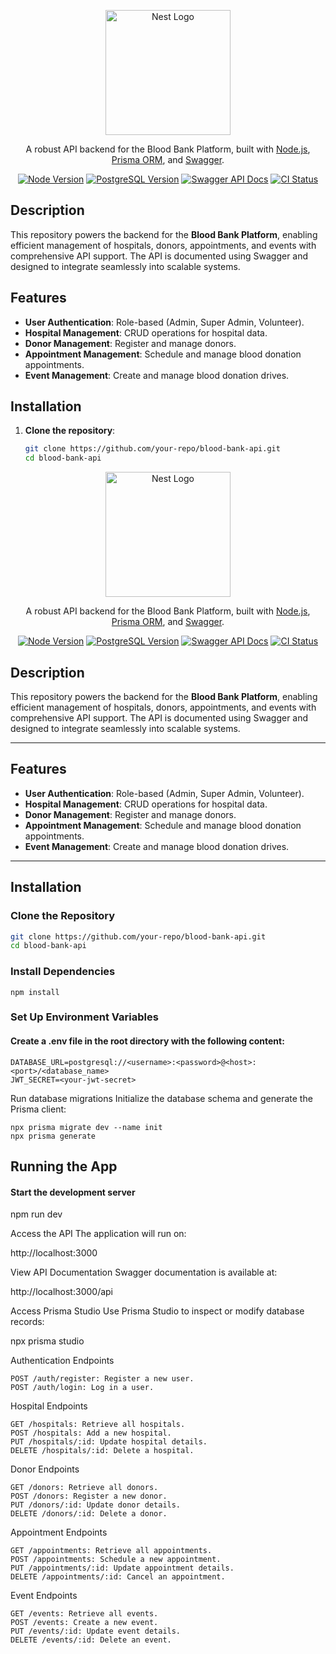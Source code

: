 <p align="center">
  <a href="https://nestjs.com/" target="blank"><img src="https://nestjs.com/img/logo-small.svg" width="200" alt="Nest Logo" /></a>
</p>

<p align="center">A robust API backend for the Blood Bank Platform, built with <a href="http://nodejs.org" target="_blank">Node.js</a>, <a href="https://www.prisma.io/" target="_blank">Prisma ORM</a>, and <a href="https://swagger.io/" target="_blank">Swagger</a>.</p>
<p align="center">
  <a href="https://nodejs.org/en/" target="_blank"><img src="https://img.shields.io/badge/node-%3E%3D%2016-green" alt="Node Version" /></a>
  <a href="https://www.postgresql.org/" target="_blank"><img src="https://img.shields.io/badge/postgresql-%3E%3D%2013-blue" alt="PostgreSQL Version" /></a>
  <a href="https://swagger.io/" target="_blank"><img src="https://img.shields.io/badge/swagger-api-orange" alt="Swagger API Docs" /></a>
  <a href="https://github.com/your-repo/blood-bank-api/actions" target="_blank"><img src="https://img.shields.io/github/actions/workflow/status/your-repo/blood-bank-api/ci.yml" alt="CI Status" /></a>
</p>

## Description

This repository powers the backend for the **Blood Bank Platform**, enabling efficient management of hospitals, donors, appointments, and events with comprehensive API support. The API is documented using Swagger and designed to integrate seamlessly into scalable systems.

## Features

- **User Authentication**: Role-based (Admin, Super Admin, Volunteer).  
- **Hospital Management**: CRUD operations for hospital data.  
- **Donor Management**: Register and manage donors.  
- **Appointment Management**: Schedule and manage blood donation appointments.  
- **Event Management**: Create and manage blood donation drives.  

## Installation

1. **Clone the repository**:
   ```bash
   git clone https://github.com/your-repo/blood-bank-api.git
   cd blood-bank-api

<p align="center">
  <a href="https://nestjs.com/" target="blank"><img src="https://nestjs.com/img/logo-small.svg" width="200" alt="Nest Logo" /></a>
</p>

<p align="center">A robust API backend for the Blood Bank Platform, built with <a href="http://nodejs.org" target="_blank">Node.js</a>, <a href="https://www.prisma.io/" target="_blank">Prisma ORM</a>, and <a href="https://swagger.io/" target="_blank">Swagger</a>.</p>
<p align="center">
  <a href="https://nodejs.org/en/" target="_blank"><img src="https://img.shields.io/badge/node-%3E%3D%2016-green" alt="Node Version" /></a>
  <a href="https://www.postgresql.org/" target="_blank"><img src="https://img.shields.io/badge/postgresql-%3E%3D%2013-blue" alt="PostgreSQL Version" /></a>
  <a href="https://swagger.io/" target="_blank"><img src="https://img.shields.io/badge/swagger-api-orange" alt="Swagger API Docs" /></a>
  <a href="https://github.com/your-repo/blood-bank-api/actions" target="_blank"><img src="https://img.shields.io/github/actions/workflow/status/your-repo/blood-bank-api/ci.yml" alt="CI Status" /></a>
</p>

## Description

This repository powers the backend for the **Blood Bank Platform**, enabling efficient management of hospitals, donors, appointments, and events with comprehensive API support. The API is documented using Swagger and designed to integrate seamlessly into scalable systems.

---

## Features

- **User Authentication**: Role-based (Admin, Super Admin, Volunteer).  
- **Hospital Management**: CRUD operations for hospital data.  
- **Donor Management**: Register and manage donors.  
- **Appointment Management**: Schedule and manage blood donation appointments.  
- **Event Management**: Create and manage blood donation drives.  

---

## Installation

### Clone the Repository

```bash
git clone https://github.com/your-repo/blood-bank-api.git
cd blood-bank-api
```

### Install Dependencies

```
npm install
```
### Set Up Environment Variables

#### Create a .env file in the root directory with the following content:

```
DATABASE_URL=postgresql://<username>:<password>@<host>:<port>/<database_name>
JWT_SECRET=<your-jwt-secret>
```

Run database migrations
Initialize the database schema and generate the Prisma client:

```
npx prisma migrate dev --name init
npx prisma generate

```


## Running the App

#### Start the development server

npm run dev

Access the API
The application will run on:

http://localhost:3000

View API Documentation
Swagger documentation is available at:

http://localhost:3000/api

Access Prisma Studio
Use Prisma Studio to inspect or modify database records:

npx prisma studio



Authentication Endpoints

    POST /auth/register: Register a new user.
    POST /auth/login: Log in a user.

Hospital Endpoints

    GET /hospitals: Retrieve all hospitals.
    POST /hospitals: Add a new hospital.
    PUT /hospitals/:id: Update hospital details.
    DELETE /hospitals/:id: Delete a hospital.

Donor Endpoints

    GET /donors: Retrieve all donors.
    POST /donors: Register a new donor.
    PUT /donors/:id: Update donor details.
    DELETE /donors/:id: Delete a donor.

Appointment Endpoints

    GET /appointments: Retrieve all appointments.
    POST /appointments: Schedule a new appointment.
    PUT /appointments/:id: Update appointment details.
    DELETE /appointments/:id: Cancel an appointment.

Event Endpoints

    GET /events: Retrieve all events.
    POST /events: Create a new event.
    PUT /events/:id: Update event details.
    DELETE /events/:id: Delete an event.





